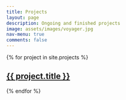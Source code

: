 ```yaml
---
title: Projects
layout: page
description: Ongoing and finished projects
image: assets/images/voyager.jpg
nav-menu: true
comments: false
---
```


{% for project in site.projects %}
	<div >
		<h2><a href="{{ project.url }}">{{ project.title }}</a></h2>
	</div>
{% endfor %}
